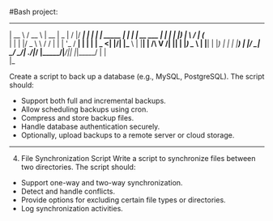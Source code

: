 #Bash project:


  _____              ____              _____  ____  __  __  _____ 
 |  __ \            / __ \            |  __ \|  _ \|  \/  |/ ____|
 | |  | | _____   _| |  | |_ __  ___  | |  | | |_) | \  / | (___  
 | |  | |/ _ \ \ / / |  | | '_ \/ __| | |  | |  _ <| |\/| |\___ \ 
 | |__| |  __/\ V /| |__| | |_) \__ \ | |__| | |_) | |  | |____) |
 |_____/ \___| \_/  \____/| .__/|___/ |_____/|____/|_|  |_|_____/ 
                          | |                                     
                          |_
 
Create a script to back up a database (e.g., MySQL, PostgreSQL). The script should:

* Support both full and incremental backups.
* Allow scheduling backups using cron.
* Compress and store backup files.
* Handle database authentication securely.
* Optionally, upload backups to a remote server or cloud storage.

------------------------------------------------------------------------------------

4. File Synchronization Script
Write a script to synchronize files between two directories. The script should:
* Support one-way and two-way synchronization.
* Detect and handle conflicts.
* Provide options for excluding certain file types or directories.
* Log synchronization activities.





